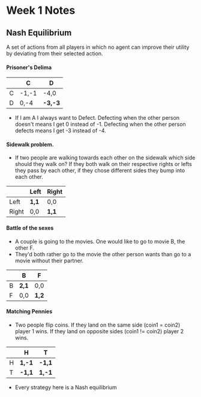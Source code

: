 # Week 1 Notes

## Nash Equilibrium
A set of actions from all players in which no agent can improve their utility by deviating from their selected action.
#### Prisoner's Delima

| | C | D |
| --- | --- | --- |
| C |-1,-1 | -4,0 |
| D | 0,-4 | **-3,-3** |
- If I am A I always want to Defect. Defecting when the other person doesn't means I get 0 instead of -1. Defecting when the other person defects means I get -3 instead of -4.

#### Sidewalk problem. 
- If two people are walking towards each other on the sidewalk which side should they walk on? If they both walk on their respective rights or lefts they pass by each other, if they chose different sides they bump into each other.

| | Left | Right |
|--|--|--|
| Left  | **1,1** | 0,0 |
| Right | 0,0 | **1,1** |

#### Battle of the sexes
- A couple is going to the movies. One would like to go to movie B, the other F.
- They'd both rather go to the movie the other person wants than go to a movie without their partner.

| | B | F |
|--|--|--|
| B  | **2,1** | 0,0 |
| F | 0,0 | **1,2** |

#### Matching Pennies
- Two people flip coins. If they land on the same side (coin1 = coin2) player 1 wins. If they land on opposite sides (coin1 != coin2) player 2 wins.

| | H | T |
|--|--|--|
| H | **1,-1** | **-1,1** |
| T | **-1,1** | **1,-1** |

- Every strategy here is a Nash equilibrium
<!--stackedit_data:
eyJoaXN0b3J5IjpbLTIzMTE3NTA0MiwtMTY0MzM0NTY1OSwyMT
EwNDA3MDQ1XX0=
-->